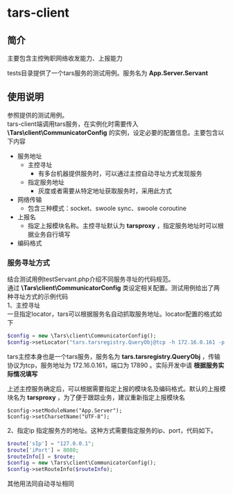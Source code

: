 # tars-client

## 简介
主要包含主控殉职网络收发能力、上报能力

tests目录提供了一个tars服务的测试用例。服务名为 **App.Server.Servant**

## 使用说明
参照提供的测试用例。  
tars-client端调用tars服务，在实例化时需要传入 **\Tars\client\CommunicatorConfig** 的实例，设定必要的配置信息。主要包含以下内容  
* 服务地址
    * 主控寻址
        * 有多台机器提供服务时，可以通过主控自动寻址方式发现服务
    * 指定服务地址
        * 灰度或者需要从特定地址获取服务时，采用此方式
* 网络传输
    * 包含三种模式：socket、swoole sync、swoole coroutine
* 上报名
    * 指定上报模块名称。主控寻址默认为 **tarsproxy** ，指定服务地址时可以根据业务自行填写
* 编码格式

### 服务寻址方式
结合测试用例testServant.php介绍不同服务寻址的代码规范。  
通过 **\Tars\client\CommunicatorConfig** 类设定相关配置。测试用例给出了两种寻址方式的示例代码  
1、主控寻址  
一旦指定locator，tars可以根据服务名自动抓取服务地址。locator配置的格式如下  
```php
$config = new \Tars\client\CommunicatorConfig();
$config->setLocator("tars.tarsregistry.QueryObj@tcp -h 172.16.0.161 -p 17890");
```
tars主控本身也是一个tars服务，服务名为 **tars.tarsregistry.QueryObj** ，传输协议为tcp，服务地址为 172.16.0.161，端口为 17890 。实际开发中请 **根据服务实际情况填写**  

上述主控服务确定后，可以根据需要指定上报的模块名及编码格式。默认的上报模块名为 **tarsproxy** ，为了便于跟踪业务，建议重新指定上报模块名
```
$config->setModuleName("App.Server");
$config->setCharsetName("UTF-8");
```

2、指定ip
指定服务方的地址。这种方式需要指定服务的ip、port，代码如下。
```php
$route['sIp'] = "127.0.0.1";
$route['iPort'] = 8080;
$routeInfo[] = $route;
$config = new \Tars\client\CommunicatorConfig();
$config->setRouteInfo($routeInfo);
```
其他用法同自动寻址相同
